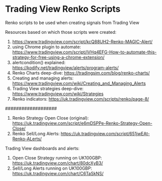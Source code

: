 # Trading View Renko Scripts

Renko scripts to be used when creating signals from Trading View


Resources based on which those scripts were created:

1) https://www.tradingview.com/script/kcQ88UH2-Renko-MAGIC-Alert/
2) using Chrome plugin to automate: https://www.tradingview.com/script/iVHq4EFG-How-to-automate-this-strategy-for-free-using-a-chrome-extension/
3) alertcondition() explained: https://kodify.net/tradingview/alerts/program-alerts/
4) Renko Charts deep-dive: https://tradingsim.com/blog/renko-charts/
5) Creating and managing alerts: https://www.tradingview.com/wiki/Creating_and_Managing_Alerts
6) Trading View strategies deep-dive: https://www.tradingview.com/wiki/Strategies
7) Renko indicators: https://uk.tradingview.com/scripts/renko/page-8/

###################

1) Renko Strategy Open Close (original): https://uk.tradingview.com/script/e6mDSPPe-Renko-Strategy-Open-Close/
2) Renko Sell/Long Alerts: https://uk.tradingview.com/script/651jwEAt-Renko-ALerts/


Trading View dashboards and alerts: 


1) Open Close Strategy running on UK100GBP: https://uk.tradingview.com/chart/80dcXyB3/
2) Sell/Long Alerts running on UK100GBP: https://uk.tradingview.com/chart/C6TaSkNS/
